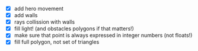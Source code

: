  - [x] add hero movement
 - [x] add walls
 - [x] rays collission with walls
 - [x] fill light! (and obstacles polygons if that matters!)
 - [x] make sure that point is always expressed in integer numbers (not floats!)
 - [x] fill full polygon, not set of triangles
